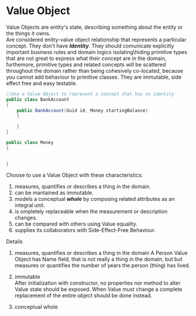 # Value Object

Value Objects are entity's state, describing something about the entity or the things it owns.  
Are considered enitty-value object relationship that represents a particular concept.
They don't have ***Identity***.
They should comunicate explicitly important business rules and domain logics isolating\hiding primitive types that are not great to express what their concept are in the domain, furthemore, primitive types and related concepts will be scattered throughout the domain rather than being cohesively co-located, because you cannot add behaviour to primitive classes. 
They are immutable, side effect free and easy testable.

```c#
//Use a Value Object to represent a concept that has no identity
public class BankAccount
{
    public BankAccount(Guid id, Money startingBalance)
    {

    }
}

public class Money
{


}

```

Choose to use a Value Object with these characteristics:

1. measures, quantifies or describes a thing in the domain.
2. can be mantained as immutable.
3. models a conceptual ***whole*** by composing related attributes as an integral unit.
4. is ompletely replaceable when the measurement or description changes.
5. can be compared with others using Value equality.
6. supplies its collaborators with Side-Effect-Free Behaviour.  


Details

1. measures, quantifies or describes a thing in the domain
A Person Value Object has Name field, that is not really a thing in the domain, but but measures or quantifies the number of years the person (thing)
has lived.

2. immutable  
After initialization with constructor, no properties nor method to alter Value state should be exposed.
When Value must change a complete replacement of the entire object should be done instead.

3. conceptual whole  

